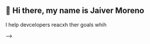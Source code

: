 ## 👋 Hi there, my name is Jaiver Moreno

<!--
**javi8714/javi8714** is a ✨ _special_ ✨ repository because its `README.md` (this file) appears on your GitHub profile. -->

I help devcelopers reacxh ther goals whih 


-->
